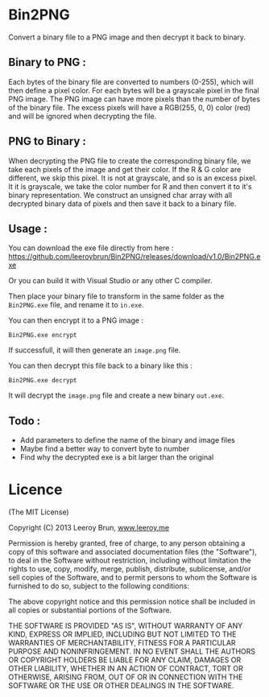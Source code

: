 # Bin2PNG

Convert a binary file to a PNG image and then decrypt it back to binary.

## Binary to PNG :

Each bytes of the binary file are converted to numbers (0-255), which will then define a pixel color.
For each bytes will be a grayscale pixel in the final PNG image. 
The PNG image can have more pixels than the number of bytes of the binary file. 
The excess pixels will have a RGB(255, 0, 0) color (red) and will be ignored when decrypting the file.

## PNG to Binary :

When decrypting the PNG file to create the corresponding binary file, we take each pixels of the image and get their color.
If the R & G color are different, we skip this pixel. It is not at grayscale, and so is an excess pixel.
It it is grayscale, we take the color number for R and then convert it to it's binary representation.
We construct an unsigned char array with all decrypted binary data of pixels and then save it back to a binary file.

## Usage :

You can download the exe file directly from here : https://github.com/leeroybrun/Bin2PNG/releases/download/v1.0/Bin2PNG.exe

Or you can build it with Visual Studio or any other C compiler.

Then place your binary file to transform in the same folder as the `Bin2PNG.exe` file, and rename it to `in.exe`.

You can then encrypt it to a PNG image :

```shell
Bin2PNG.exe encrypt
```

If successfull, it will then generate an `image.png` file.

You can then decrypt this file back to a binary like this :

```shell
Bin2PNG.exe decrypt
```

It will decrypt the `image.png` file and create a new binary `out.exe`.

## Todo :

- Add parameters to define the name of the binary and image files
- Maybe find a better way to convert byte to number
- Find why the decrypted exe is a bit larger than the original

Licence
======================
(The MIT License)

Copyright (C) 2013 Leeroy Brun, www.leeroy.me

Permission is hereby granted, free of charge, to any person obtaining a copy of this software and associated documentation files (the "Software"), to deal in the Software without restriction, including without limitation the rights to use, copy, modify, merge, publish, distribute, sublicense, and/or sell copies of the Software, and to permit persons to whom the Software is furnished to do so, subject to the following conditions:

The above copyright notice and this permission notice shall be included in all copies or substantial portions of the Software.

THE SOFTWARE IS PROVIDED "AS IS", WITHOUT WARRANTY OF ANY KIND, EXPRESS OR IMPLIED, INCLUDING BUT NOT LIMITED TO THE WARRANTIES OF MERCHANTABILITY, FITNESS FOR A PARTICULAR PURPOSE AND NONINFRINGEMENT. IN NO EVENT SHALL THE AUTHORS OR COPYRIGHT HOLDERS BE LIABLE FOR ANY CLAIM, DAMAGES OR OTHER LIABILITY, WHETHER IN AN ACTION OF CONTRACT, TORT OR OTHERWISE, ARISING FROM, OUT OF OR IN CONNECTION WITH THE SOFTWARE OR THE USE OR OTHER DEALINGS IN THE SOFTWARE.